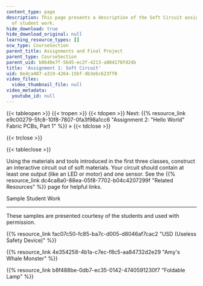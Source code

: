 ```yaml
---
content_type: page
description: This page presents a description of the Soft Circuit assignment and examples
  of student work.
hide_download: true
hide_download_original: null
learning_resource_types: []
ocw_type: CourseSection
parent_title: Assignments and Final Project
parent_type: CourseSection
parent_uid: b8640e7f-5645-ec2f-4213-a084178fd24b
title: 'Assignment 1: Soft Circuit'
uid: 8e4ca487-a319-4264-15bf-db3ebc623ff8
video_files:
  video_thumbnail_file: null
video_metadata:
  youtube_id: null
---
```


{{< tableopen >}}
{{< tropen >}}
{{< tdopen >}}
Next: {{% resource_link e9c00279-5fc8-10f8-7807-0fa3f98a1cc6 "Assignment 2: \"Hello World\" Fabric PCBs, Part 1" %}} »
{{< tdclose >}}

{{< trclose >}}

{{< tableclose >}}

Using the materials and tools introduced in the first three classes, construct an interactive circuit out of soft materials. Your circuit should contain at least one output (like an LED or motor) and one sensor. See the {{% resource_link dc4ca8a0-88ea-05f8-7702-b04c4207299f "Related Resources" %}} page for helpful links.

Sample Student Work  

----------------------

These samples are presented courtesy of the students and used with permission.

{{% resource_link fac07c50-fc85-ba7c-d005-d8046af7cac2 "USD (Useless Safety Device)" %}}

{{% resource_link 4e354258-4b1a-c7ec-f8c5-aa84732d2e29 "Amy's Whale Monster" %}}

{{% resource_link b8f488be-0db7-ec35-0142-4740591230f7 "Foldable Lamp" %}}